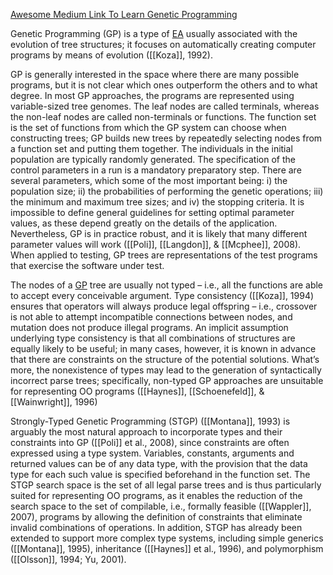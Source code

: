 [Awesome Medium Link To Learn Genetic Programming](https://medium.com/@aryamaanthakur/a-gentle-introduction-to-genetic-programming-d84a1514c66f)

Genetic Programming (GP) is a type of [EA](obsidian://open?vault=Thesis&file=Concpets%2FEvolutionary%20Algorithms) usually associated with the evolution of tree structures; it focuses on automatically creating computer programs by means of evolution ([[Koza]], 1992).

GP is generally interested in the space where there are many possible programs, but it is not clear which ones outperform the others and to what degree. In most GP approaches, the programs are represented using variable-sized tree genomes. The leaf nodes are called terminals, whereas the non-leaf nodes are called non-terminals or functions. The function set is the set of functions from which the GP system can choose when constructing trees; GP builds new trees by repeatedly selecting nodes from a function set and putting them together. The individuals in the initial population are typically randomly generated. The specification of the control parameters in a run is a mandatory preparatory step. There are several parameters, which some of the most important being: i) the population size; ii) the probabilities of performing the genetic operations; iii) the minimum and maximum tree sizes; and iv) the stopping criteria. It is impossible to define general guidelines for setting optimal parameter values, as these depend greatly on the details of the application. Nevertheless, GP is in practice robust, and it is likely that many different parameter values will work ([[Poli]], [[Langdon]], & [[Mcphee]], 2008). When applied to testing, GP trees are representations of the test programs that exercise the software under test.

The nodes of a [GP](obsidian://open?vault=Thesis&file=Concpets%2FGenetic%20Programming) tree are usually not typed – i.e., all the functions are able to accept every conceivable argument. Type consistency ([[Koza]], 1994) ensures that operators will always produce legal offspring – i.e., crossover is not able to attempt incompatible connections between nodes, and mutation does not produce illegal programs. An implicit assumption underlying type consistency is that all combinations of structures are equally likely to be useful; in many cases, however, it is known in advance that there are constraints on the structure of the potential solutions. What’s more, the nonexistence of types may lead to the generation of syntactically incorrect parse trees; specifically, non-typed GP approaches are unsuitable for representing OO programs ([[Haynes]], [[Schoenefeld]], & [[Wainwright]], 1996)

Strongly-Typed Genetic Programming (STGP) ([[Montana]], 1993) is arguably the most natural approach to incorporate types and their constraints into GP ([[Poli]] et al., 2008), since constraints are often expressed using a type system. Variables, constants, arguments and returned values can be of any data type, with the provision that the data type for each such value is specified beforehand in the function set. The STGP search space is the set of all legal parse trees and is thus particularly suited for representing OO programs, as it enables the reduction of the search space to the set of compilable, i.e., formally feasible ([[Wappler]], 2007), programs by allowing the definition of constraints that eliminate invalid combinations of operations. In addition, STGP has already been extended to support more complex type systems, including simple generics ([[Montana]], 1995), inheritance ([[Haynes]] et al., 1996), and polymorphism ([[Olsson]], 1994; Yu, 2001).